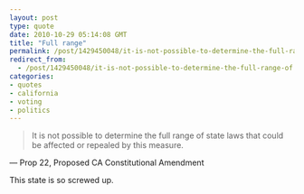 ```yaml
---
layout: post
type: quote
date: 2010-10-29 05:14:08 GMT
title: "Full range"
permalink: /post/1429450048/it-is-not-possible-to-determine-the-full-range-of
redirect_from: 
  - /post/1429450048/it-is-not-possible-to-determine-the-full-range-of
categories:
- quotes
- california
- voting
- politics
---
```

<blockquote>It is not possible to determine the full range of state laws that could be affected or repealed by this measure.</blockquote>
<p>— Prop 22, Proposed CA Constitutional Amendment</p>

<p>This state is so screwed up.</p>